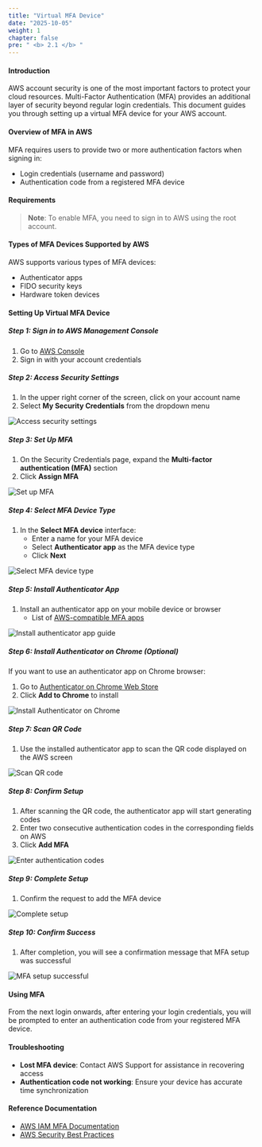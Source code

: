 ```yaml
---
title: "Virtual MFA Device"
date: "2025-10-05"
weight: 1
chapter: false
pre: " <b> 2.1 </b> "
---
```


#### Introduction

AWS account security is one of the most important factors to protect your cloud resources. Multi-Factor Authentication (MFA) provides an additional layer of security beyond regular login credentials. This document guides you through setting up a virtual MFA device for your AWS account.

#### Overview of MFA in AWS

MFA requires users to provide two or more authentication factors when signing in:
- Login credentials (username and password)
- Authentication code from a registered MFA device

#### Requirements

> **Note**: To enable MFA, you need to sign in to AWS using the root account.

#### Types of MFA Devices Supported by AWS

AWS supports various types of MFA devices:
- Authenticator apps
- FIDO security keys
- Hardware token devices

#### Setting Up Virtual MFA Device

##### Step 1: Sign in to AWS Management Console

1. Go to [AWS Console](https://aws.amazon.com/console/)
2. Sign in with your account credentials

##### Step 2: Access Security Settings

1. In the upper right corner of the screen, click on your account name
2. Select **My Security Credentials** from the dropdown menu

![Access security settings](/images/2/0001.png?featherlight=false&width=90pc)

##### Step 3: Set Up MFA

1. On the Security Credentials page, expand the **Multi-factor authentication (MFA)** section
2. Click **Assign MFA**

![Set up MFA](/images/2/0002.png?featherlight=false&width=90pc)

##### Step 4: Select MFA Device Type

1. In the **Select MFA device** interface:
   - Enter a name for your MFA device
   - Select **Authenticator app** as the MFA device type
   - Click **Next**

![Select MFA device type](/images/2/0003.png?featherlight=false&width=90pc)

##### Step 5: Install Authenticator App

1. Install an authenticator app on your mobile device or browser
   - List of [AWS-compatible MFA apps](https://aws.amazon.com/iam/features/mfa/?audit=2019q1)

![Install authenticator app guide](/images/2/0004.png?featherlight=false&width=90pc)

##### Step 6: Install Authenticator on Chrome (Optional)

If you want to use an authenticator app on Chrome browser:

1. Go to [Authenticator on Chrome Web Store](https://chrome.google.com/webstore/detail/authenticator/bhghoamapcdpbohphigoooaddinpkbai)
2. Click **Add to Chrome** to install

![Install Authenticator on Chrome](/images/2/0005.png?featherlight=false&width=90pc)

##### Step 7: Scan QR Code

1. Use the installed authenticator app to scan the QR code displayed on the AWS screen

![Scan QR code](/images/2/0007.png?featherlight=false&width=90pc)

##### Step 8: Confirm Setup

1. After scanning the QR code, the authenticator app will start generating codes
2. Enter two consecutive authentication codes in the corresponding fields on AWS
3. Click **Add MFA**

![Enter authentication codes](/images/2/0008.png?featherlight=false&width=90pc)

##### Step 9: Complete Setup

1. Confirm the request to add the MFA device

![Complete setup](/images/2/0009.png?featherlight=false&width=90pc)

##### Step 10: Confirm Success

1. After completion, you will see a confirmation message that MFA setup was successful

![MFA setup successful](/images/2/00010.png?featherlight=false&width=90pc)

#### Using MFA

From the next login onwards, after entering your login credentials, you will be prompted to enter an authentication code from your registered MFA device.

#### Troubleshooting

- **Lost MFA device**: Contact AWS Support for assistance in recovering access
- **Authentication code not working**: Ensure your device has accurate time synchronization

#### Reference Documentation

- [AWS IAM MFA Documentation](https://docs.aws.amazon.com/IAM/latest/UserGuide/id_credentials_mfa.html)
- [AWS Security Best Practices](https://aws.amazon.com/architecture/security-identity-compliance/)